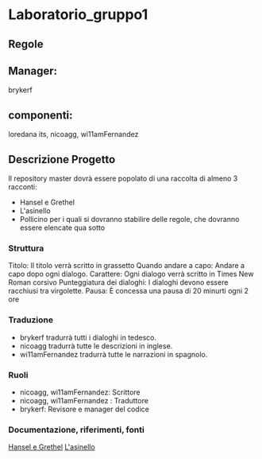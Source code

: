 # Laboratorio_gruppo1

## Regole

## Manager: 
brykerf
## componenti: 
loredana its, nicoagg, wi11amFernandez

## Descrizione Progetto
Il repository master dovrà essere popolato di una raccolta di almeno 3 racconti: 
- Hansel e Grethel
- L'asinello
- Pollicino
per i quali si dovranno stabilire delle regole, che dovranno essere elencate qua sotto

### Struttura
Titolo: Il titolo verrà scritto in grassetto
Quando andare a capo: Andare a capo dopo ogni dialogo.
Carattere: Ogni dialogo verrà scritto in Times New Roman corsivo
Punteggiatura dei dialoghi: I dialoghi devono essere racchiusi tra virgolette.
Pausa: È concessa una pausa di 20 minurti ogni 2 ore

### Traduzione
- brykerf tradurrà tutti i dialoghi in tedesco.
- nicoagg tradurrà tutte le descrizioni in inglese.
- wi11amFernandez tradurrà tutte le narrazioni in spagnolo.

### Ruoli
- nicoagg, wi11amFernandez: Scrittore
- nicoagg, wi11amFernandez : Traduttore
- brykerf: Revisore e manager del codice

### Documentazione, riferimenti, fonti
[Hansel e Grethel](https://www.grimmstories.com/it/grimm_fiabe/hansel_e_grethel)
[L'asinello](https://www.grimmstories.com/it/grimm_fiabe/asinello)
